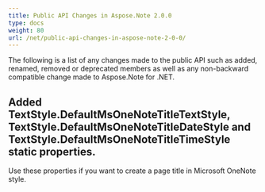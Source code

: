 ```yaml
---
title: Public API Changes in Aspose.Note 2.0.0
type: docs
weight: 80
url: /net/public-api-changes-in-aspose-note-2-0-0/
---
```


The following is a list of any changes made to the public API such as added, renamed, removed or deprecated members as well as any non-backward compatible change made to Aspose.Note for .NET.
## **Added TextStyle.DefaultMsOneNoteTitleTextStyle, TextStyle.DefaultMsOneNoteTitleDateStyle and TextStyle.DefaultMsOneNoteTitleTimeStyle static properties.**
Use these properties if you want to create a page title in Microsoft OneNote style.
